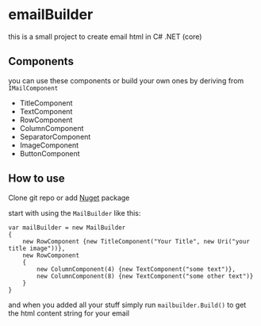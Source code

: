 # emailBuilder

this is a small project to create email html in C# .NET (core)

## Components

you can use these components or build your own ones by deriving from `IMailComponent`
* TitleComponent
* TextComponent
* RowComponent
* ColumnComponent
* SeparatorComponent
* ImageComponent
* ButtonComponent

## How to use

Clone git repo or add [Nuget](https://www.nuget.org/packages/EmailBuilder/1.0.0) package

start with using the `MailBuilder` like this:

```
var mailBuilder = new MailBuilder
{
    new RowComponent {new TitleComponent("Your Title", new Uri("your title image"))},
    new RowComponent
    {
        new ColumnComponent(4) {new TextComponent("some text")},
        new ColumnComponent(8) {new TextComponent("some other text")}
    }
}
```

and when you added all your stuff simply run `mailbuilder.Build()` to get the html content string for your email
